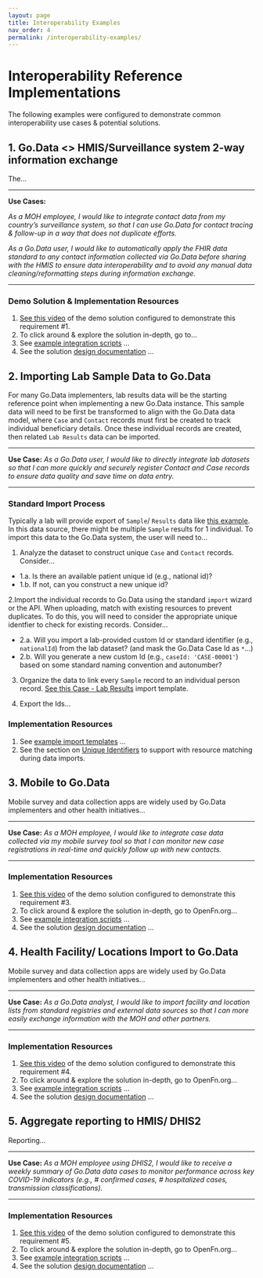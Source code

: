 ```yaml
---
layout: page
title: Interoperability Examples
nav_order: 4
permalink: /interoperability-examples/
---
```

# Interoperability Reference Implementations
The following examples were configured to demonstrate common interoperability use cases & potential solutions. 

## 1. Go.Data <> HMIS/Surveillance system 2-way information exchange
The...

---
**Use Cases:**

_As a MOH employee, I would like to integrate contact data from my country’s surveillance system, so that I can use Go.Data for contact tracing & follow-up in a way that does not duplicate efforts._

_As a Go.Data user, I would like to automatically apply the FHIR data standard to any contact information collected via Go.Data before sharing with the HMIS to ensure data interoperability and to avoid any manual data cleaning/reformatting steps during information exchange._

---

### Demo Solution & Implementation Resources
1. [See this video](...) of the demo solution configured to demonstrate this requirement #1.  
2. To click around & explore the solution in-depth, go to...
3. See [example integration scripts](...) ... 
4. See the solution [design documentation](...) ... 

## 2. Importing Lab Sample Data to Go.Data
For many Go.Data implementers, lab results data will be the starting reference point when implementing a new Go.Data instance. This sample data will need to be first be transformed to align with the Go.Data data model, where `Case` and `Contact` records must first be created to track individual beneficiary details. Once these individual records are created, then related `Lab Results` data can be imported. 

---
**Use Case:**
_As a Go.Data user, I would like to directly integrate lab datasets so that I can more quickly and securely register Contact and Case records to ensure data quality and save time on data entry._

---

### Standard Import Process
Typically a lab will provide export of `Sample`/ `Results` data like [this example](...). In this data source, there might be multiple `Sample` results for 1 individual. To import this data to the Go.Data system, the user will need to...

1. Analyze the dataset to construct unique `Case` and `Contact` records. Consider...

* 1.a. Is there an available patient unique id (e.g., national id)? 
* 1.b. If not, can you construct a new unique id? 
 
2.Import the individual records to Go.Data using the standard `import` wizard or the API. When uploading, match with existing resources to prevent duplicates. To do this, you will need to consider the appropriate unique identfier to check for existing records. Consider...

* 2.a. Will you import a lab-provided custom Id or standard identifier (e.g., `nationalId`) from the lab dataset? (and mask the Go.Data Case Id as `*`...)
* 2.b. Will you generate a new custom Id (e.g., `caseId: 'CASE-00001'`) based on some standard naming convention and autonumber? 
 
3. Organize the data to link every `Sample` record to an individual person record. [See this Case - Lab Results](...) import template. 

4. Export the Ids...

### Implementation Resources
1. See [example import templates](...) ... 
3. See the section on [Unique Identifiers](...) to support with resource matching during data imports. 



## 3. Mobile to Go.Data
Mobile survey and data collection apps are widely used by Go.Data implementers and other health initiatives...

---
**Use Case:**
_As a MOH employee, I would like to integrate case data collected via my mobile survey tool so that I can monitor new case registrations in real-time and quickly follow up with new contacts._

---
### Implementation Resources
1. [See this video](...) of the demo solution configured to demonstrate this requirement #3.  
2. To click around & explore the solution in-depth, go to OpenFn.org...
3. See [example integration scripts](...) ... 
4. See the solution [design documentation](...) ... 

## 4. Health Facility/ Locations  Import to Go.Data
Mobile survey and data collection apps are widely used by Go.Data implementers and other health initiatives...

---
**Use Case:**
_As a Go.Data analyst, I would like to import facility and location lists from standard registries and external data sources so that I can more easily exchange information with the MOH and other partners._

---

### Implementation Resources
1. [See this video](...) of the demo solution configured to demonstrate this requirement #4.  
2. To click around & explore the solution in-depth, go to OpenFn.org...
3. See [example integration scripts](...) ... 
4. See the solution [design documentation](...) ... 

## 5. Aggregate reporting to HMIS/ DHIS2 
Reporting...

---
**Use Case:**
_As a MOH employee using DHIS2, I would like to receive a weekly summary of Go.Data data cases to monitor performance across key COVID-19 indicators (e.g., # confirmed cases, # hospitalized cases, transmission classifications)._

---


### Implementation Resources
1. [See this video](...) of the demo solution configured to demonstrate this requirement #5.  
2. To click around & explore the solution in-depth, go to OpenFn.org...
3. See [example integration scripts](...) ... 
4. See the solution [design documentation](...) ... 
